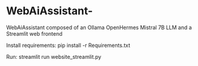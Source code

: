# WebAiAssistant-
WebAiAssistant composed of an Ollama OpenHermes Mistral 7B LLM and a Streamlit web frontend

Install requirements:
pip install -r Requirements.txt

Run:
streamlit run website_streamlit.py
